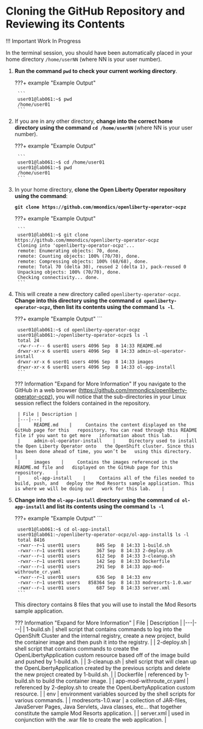 # Cloning the GitHub Repository and Reviewing its Contents

!!! Important
    Work In Progress

In the terminal session, you should have been automatically placed in your home directory `/home/userNN` (where NN is your user number).

1. **Run the command `pwd` to check your current working directory**.

    ???+ example "Example Output"

        ```
        user01@lab061:~$ pwd
        /home/user01
        ```

1. If you are in any other directory, **change into the correct home directory using the command `cd /home/userNN`** (where NN is your user number).

    ???+ example "Example Output"

        ```
        user01@lab061:~$ cd /home/user01
        user01@lab061:~$ pwd
        /home/user01
        ```

1. In your home directory, **clone the Open Liberty Operator repository using the command**:

    **`git clone https://github.com/mmondics/openliberty-operator-ocpz`**

    ???+ example "Example Output"

        ```
        user01@lab061:~$ git clone https://github.com/mmondics/openliberty-operator-ocpz
        Cloning into 'openliberty-operator-ocpz'...
        remote: Enumerating objects: 70, done.
        remote: Counting objects: 100% (70/70), done.
        remote: Compressing objects: 100% (68/68), done.
        remote: Total 70 (delta 30), reused 2 (delta 1), pack-reused 0
        Unpacking objects: 100% (70/70), done.
        Checking connectivity... done.
        ```

1. This will create a new directory called `openliberty-operator-ocpz`. **Change into this directory using the command `cd openliberty-operator-ocpz`, then list its contents using the command `ls -l`**.

    ???+ example "Example Output"
        ```

        user01@lab061:~$ cd openliberty-operator-ocpz
        user01@lab061:~/openliberty-operator-ocpz$ ls -l
        total 24
        -rw-r--r-- 6 user01 users 4096 Sep  8 14:33 README.md
        drwxr-xr-x 6 user01 users 4096 Sep  8 14:33 admin-ol-operator-install
        drwxr-xr-x 6 user01 users 4096 Sep  8 14:33 images
        drwxr-xr-x 6 user01 users 4096 Sep  8 14:33 ol-app-install
        ```

    ??? Information "Expand for More Information"
        If you navigate to the GitHub in a web browser (<https://github.com/mmondics/openliberty-operator-ocpz>), you will notice that the sub-directories in your Linux session reflect the folders contained in the repository.

        | File | Description |
        |---|---|
        |     README.md    |     Contains the content displayed on the GitHub page for this   repository. You can read through this README file if you want to get more   information about this lab.     |
        |     admin-ol-operator-install    |     Directory used to install the Open Liberty Operator onto   the OpenShift cluster. Since this has been done ahead of time, you won’t be   using this directory.    |
        |     images    |     Contains the images referenced in the README.md file and   displayed on the GitHub page for this repository.    |
        |     ol-app-install    |     Contains all of the files needed to build, push, and   deploy the Mod Resorts sample application. This is where we will be doing our   work for this lab.    |

1. **Change into the `ol-app-install` directory using the command `cd ol-app-install` and list its contents using the command `ls -l`**

    ???+ example "Example Output"
        ```

        user01@lab061:~$ cd ol-app-install
        user01@lab061:~/openliberty-operator-ocpz/ol-app-install$ ls -l
        total 8416
        -rwxr--r—1 user01 users      845 Sep  8 14:33 1-build.sh
        -rwxr--r—1 user01 users      367 Sep  8 14:33 2-deploy.sh
        -rwxr--r—1 user01 users      612 Sep  8 14:33 3-cleanup.sh
        -rwxr--r—1 user01 users      142 Sep  8 14:33 Dockerfile
        -rwxr--r—1 user01 users      291 Sep  8 14:33 app-mod-withroute_cr.yaml
        -rwxr--r—1 user01 users      636 Sep  8 14:33 env
        -rwxr--r—1 user01 users   858364 Sep  8 14:33 modresorts-1.0.war
        -rwxr--r—1 user01 users      687 Sep  8 14:33 server.xml
        ```

    This directory contains 8 files that you will use to install the Mod Resorts sample application.

    ??? Information "Expand for More Information"
        | File | Description |
        |---|---|
        |     1-build.sh    |     shell script that contains commands to log into the   OpenShift Cluster and the internal registry, create a new project, build the   container image and then push it into the registry.    |
        |     2-deploy.sh    |     shell script that contains commands to create the   OpenLibertyApplication custom resource based off of the image build and   pushed by 1-build.sh.     |
        |     3-cleanup.sh    |     shell script that will clean up the OpenLibertyApplication   created by the previous scripts and delete the new project created by 1-build.sh.    |
        |     Dockerfile    |     referenced by 1-build.sh to build the container image.    |
        |     app-mod-withroute_cr.yaml    |     referenced by 2-deploy.sh to create the   OpenLibertyApplication custom resource.    |
        |     env    |     environment variables sourced by the shell scripts for   various commands.    |
        |     modresorts-1.0.war    |     a collection of JAR-files, JavaServer Pages, Java   Servlets, Java classes, etc… that together constitute the sample Mod Resorts   application.    |
        |     server.xml    |     used in conjunction with the .war file to create the web   application.    |
